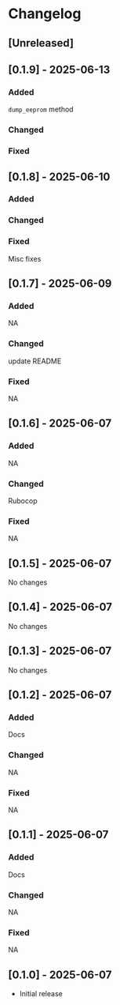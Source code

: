 # Changelog

## [Unreleased]

## [0.1.9] - 2025-06-13

### Added

`dump_eeprom` method

### Changed

### Fixed


## [0.1.8] - 2025-06-10

### Added

### Changed

### Fixed

Misc fixes

## [0.1.7] - 2025-06-09

### Added

NA

### Changed

update README

### Fixed

NA


## [0.1.6] - 2025-06-07

### Added

NA

### Changed

Rubocop

### Fixed

NA

## [0.1.5] - 2025-06-07

No changes


## [0.1.4] - 2025-06-07

No changes


## [0.1.3] - 2025-06-07

No changes


## [0.1.2] - 2025-06-07

### Added

Docs

### Changed

NA

### Fixed

NA


## [0.1.1] - 2025-06-07

### Added

Docs

### Changed

NA

### Fixed

NA


## [0.1.0] - 2025-06-07

- Initial release
